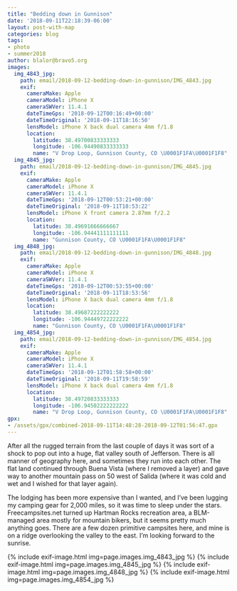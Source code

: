```yaml
---
title: "Bedding down in Gunnison"
date: '2018-09-11T22:18:39-06:00'
layout: post-with-map
categories: blog
tags:
- photo
- summer2018
author: blalor@bravo5.org
images:
  img_4843_jpg:
    path: email/2018-09-12-bedding-down-in-gunnison/IMG_4843.jpg
    exif:
      cameraMake: Apple
      cameraModel: iPhone X
      cameraSWVer: 11.4.1
      dateTimeGps: '2018-09-12T00:16:49+00:00'
      dateTimeOriginal: '2018-09-11T18:16:50'
      lensModel: iPhone X back dual camera 4mm f/1.8
      location:
        latitude: 38.49700833333333
        longitude: -106.94490833333333
        name: "V Drop Loop, Gunnison County, CO \U0001F1FA\U0001F1F8"
  img_4845_jpg:
    path: email/2018-09-12-bedding-down-in-gunnison/IMG_4845.jpg
    exif:
      cameraMake: Apple
      cameraModel: iPhone X
      cameraSWVer: 11.4.1
      dateTimeGps: '2018-09-12T00:53:21+00:00'
      dateTimeOriginal: '2018-09-11T18:53:22'
      lensModel: iPhone X front camera 2.87mm f/2.2
      location:
        latitude: 38.49691666666667
        longitude: -106.94441111111111
        name: "Gunnison County, CO \U0001F1FA\U0001F1F8"
  img_4848_jpg:
    path: email/2018-09-12-bedding-down-in-gunnison/IMG_4848.jpg
    exif:
      cameraMake: Apple
      cameraModel: iPhone X
      cameraSWVer: 11.4.1
      dateTimeGps: '2018-09-12T00:53:55+00:00'
      dateTimeOriginal: '2018-09-11T18:53:56'
      lensModel: iPhone X back dual camera 4mm f/1.8
      location:
        latitude: 38.49687222222222
        longitude: -106.94449722222222
        name: "Gunnison County, CO \U0001F1FA\U0001F1F8"
  img_4854_jpg:
    path: email/2018-09-12-bedding-down-in-gunnison/IMG_4854.jpg
    exif:
      cameraMake: Apple
      cameraModel: iPhone X
      cameraSWVer: 11.4.1
      dateTimeGps: '2018-09-12T01:58:58+00:00'
      dateTimeOriginal: '2018-09-11T19:58:59'
      lensModel: iPhone X back dual camera 4mm f/1.8
      location:
        latitude: 38.49720833333333
        longitude: -106.94502222222222
        name: "V Drop Loop, Gunnison County, CO \U0001F1FA\U0001F1F8"
gpx:
- /assets/gpx/combined-2018-09-11T14:48:28-2018-09-12T01:56:47.gpx
---
```


After all the rugged terrain from the last couple of days it was sort of a shock to pop out into a huge, flat valley south of Jefferson. There is all manner of geography here, and sometimes they run into each other. The flat land continued through Buena Vista (where I removed a layer) and gave way to another mountain pass on 50 west of Salida (where it was cold and wet and I wished for that layer again). 

The lodging has been more expensive than I wanted, and I’ve been lugging my camping gear for 2,000 miles, so it was time to sleep under the stars. Freecampsites.net turned up Hartman Rocks recreation area, a BLM-managed area mostly for mountain bikers, but it seems pretty much anything goes. There are a few dozen primitive campsites here, and mine is on a ridge overlooking the valley to the east. I’m looking forward to the sunrise. 

{% include exif-image.html img=page.images.img_4843_jpg %}
{% include exif-image.html img=page.images.img_4845_jpg %}
{% include exif-image.html img=page.images.img_4848_jpg %}
{% include exif-image.html img=page.images.img_4854_jpg %}
